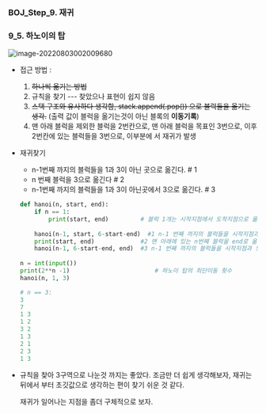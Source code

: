 ### BOJ_Step_9. 재귀

### 9_5. 하노이의 탑

![image-20220803002009680](README.assets/image-20220803002009680.png)

- 접근 방법 : 

  1) ~~하나씩 옮기는 방법~~
  2) 규칙을 찾기 --- 찾았으나 표현이 쉽지 않음
  3) ~~스택 구조와 유사하다 생각함, stack.append(.pop()) 으로 블럭들을 옮기는 생각.~~  (출력 값이 블럭을 옮기는것이 아닌 블록의 **이동기록**)
  4) 맨 아래 블럭을 제외한 블럭을 2번칸으로, 맨 아래 블럭을 목표인 3번으로,
     이후 2번칸에 있는 블럭들을 3번으로, 이부분에 서 재귀가 발생

- 재귀찾기

  - n-1번째 까지의 블럭들을 1과 3이 아닌 곳으로 옮긴다.			# 1
  - n 번째 블럭을 3으로 옮긴다														# 2
  - n-1번째 까지의 블럭들을 1과 3이 아닌곳에서 3으로 옮긴다.  # 3

  ```python
  def hanoi(n, start, end):
      if n == 1:
          print(start, end)			# 블럭 1개는 시작지점에서 도착지점으로 옮기면 됨
          
      hanoi(n-1, start, 6-start-end)  #1 n-1 번째 까지의 블럭들을 시작지점과 도착지점이 아닌곳((1+2+3)-start(1)-end(2)) = 2 으로 옮긴다.
      print(start, end)				#2 맨 아래에 있는 n번째 블럭을 end로 옮긴다.
      hanoi(n-1, 6-start-end, end)	#3 n-1 번째 까지의 블럭들을 시작지점과 도착지점이 아닌 곳 에서 도착지점으로 옮긴다.
      
  n = int(input())
  print(2**n -1)						# 하노이 탑의 최단이동 횟수
  hanoi(n, 1, 3)
  
  # n == 3:
  3
  7
  1 3
  1 2
  3 2
  1 3
  2 1
  2 3
  1 3
  ```

- 규칙을 찾아 3구역으로 나눈것 까지는 좋았다. 조금만 더 쉽게 생각해보자, 재귀는 뒤에서 부터 초깃값으로 생각하는 편이 찾기 쉬운 것 같다.

  재귀가 일어나는 지점을 좀더 구체적으로 보자.